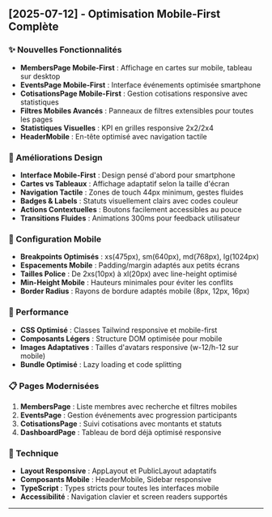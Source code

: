 ## [2025-07-12] - Optimisation Mobile-First Complète

### ✨ Nouvelles Fonctionnalités
- **MembersPage Mobile-First** : Affichage en cartes sur mobile, tableau sur desktop
- **EventsPage Mobile-First** : Interface événements optimisée smartphone
- **CotisationsPage Mobile-First** : Gestion cotisations responsive avec statistiques
- **Filtres Mobiles Avancés** : Panneaux de filtres extensibles pour toutes les pages
- **Statistiques Visuelles** : KPI en grilles responsive 2x2/2x4
- **HeaderMobile** : En-tête optimisé avec navigation tactile

### 🎨 Améliorations Design
- **Interface Mobile-First** : Design pensé d'abord pour smartphone
- **Cartes vs Tableaux** : Affichage adaptatif selon la taille d'écran
- **Navigation Tactile** : Zones de touch 44px minimum, gestes fluides
- **Badges & Labels** : Statuts visuellement clairs avec codes couleur
- **Actions Contextuelles** : Boutons facilement accessibles au pouce
- **Transitions Fluides** : Animations 300ms pour feedback utilisateur

### 📱 Configuration Mobile
- **Breakpoints Optimisés** : xs(475px), sm(640px), md(768px), lg(1024px)
- **Espacements Mobile** : Padding/margin adaptés aux petits écrans
- **Tailles Police** : De 2xs(10px) à xl(20px) avec line-height optimisé
- **Min-Height Mobile** : Hauteurs minimales pour éviter les conflits
- **Border Radius** : Rayons de bordure adaptés mobile (8px, 12px, 16px)

### 🚀 Performance
- **CSS Optimisé** : Classes Tailwind responsive et mobile-first
- **Composants Légers** : Structure DOM optimisée pour mobile
- **Images Adaptatives** : Tailles d'avatars responsive (w-12/h-12 sur mobile)
- **Bundle Optimisé** : Lazy loading et code splitting

### 📋 Pages Modernisées
1. **MembersPage** : Liste membres avec recherche et filtres mobiles
2. **EventsPage** : Gestion événements avec progression participants
3. **CotisationsPage** : Suivi cotisations avec montants et statuts
4. **DashboardPage** : Tableau de bord déjà optimisé responsive

### 🔧 Technique
- **Layout Responsive** : AppLayout et PublicLayout adaptatifs
- **Composants Mobile** : HeaderMobile, Sidebar responsive
- **TypeScript** : Types stricts pour toutes les interfaces mobile
- **Accessibilité** : Navigation clavier et screen readers supportés

---

